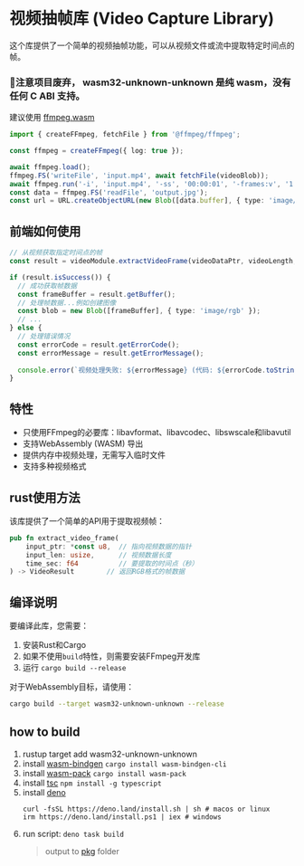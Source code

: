 # 视频抽帧库 (Video Capture Library)

这个库提供了一个简单的视频抽帧功能，可以从视频文件或流中提取特定时间点的帧。

### 🚫注意项目废弃，	wasm32-unknown-unknown 是纯 wasm，没有任何 C ABI 支持。

建议使用 [ffmpeg.wasm](https://github.com/ffmpegwasm/ffmpeg.wasm)

```ts
import { createFFmpeg, fetchFile } from '@ffmpeg/ffmpeg';

const ffmpeg = createFFmpeg({ log: true });

await ffmpeg.load();
ffmpeg.FS('writeFile', 'input.mp4', await fetchFile(videoBlob));
await ffmpeg.run('-i', 'input.mp4', '-ss', '00:00:01', '-frames:v', '1', 'output.jpg');
const data = ffmpeg.FS('readFile', 'output.jpg');
const url = URL.createObjectURL(new Blob([data.buffer], { type: 'image/jpeg' }));
```

## 前端如何使用

```ts
// 从视频获取指定时间点的帧
const result = videoModule.extractVideoFrame(videoDataPtr, videoLength, timeInSeconds);

if (result.isSuccess()) {
  // 成功获取帧数据
  const frameBuffer = result.getBuffer();
  // 处理帧数据...例如创建图像
  const blob = new Blob([frameBuffer], { type: 'image/rgb' });
  // ...
} else {
  // 处理错误情况
  const errorCode = result.getErrorCode();
  const errorMessage = result.getErrorMessage();
  
  console.error(`视频处理失败: ${errorMessage} (代码: ${errorCode.toString()})`);
}
```

## 特性

- 只使用FFmpeg的必要库：libavformat、libavcodec、libswscale和libavutil
- 支持WebAssembly (WASM) 导出
- 提供内存中视频处理，无需写入临时文件
- 支持多种视频格式


## rust使用方法

该库提供了一个简单的API用于提取视频帧：

```rust
pub fn extract_video_frame(
    input_ptr: *const u8,  // 指向视频数据的指针
    input_len: usize,      // 视频数据长度
    time_sec: f64          // 要提取的时间点（秒）
) -> VideoResult        // 返回RGB格式的帧数据
```

## 编译说明

要编译此库，您需要：

1. 安装Rust和Cargo
2. 如果不使用`build`特性，则需要安装FFmpeg开发库
3. 运行 `cargo build --release`

对于WebAssembly目标，请使用：

```bash
cargo build --target wasm32-unknown-unknown --release
```

## how to build

1. rustup target add wasm32-unknown-unknown
1. install [wasm-bindgen]() `cargo install wasm-bindgen-cli`
1. install [wasm-pack](https://rustwasm.github.io/wasm-pack/installer/)
   `cargo install wasm-pack`
1. install [tsc](http://npmjs.com/package/typescript) `npm install -g typescript`
1. install [deno](https://deno.com/)
   ```
   curl -fsSL https://deno.land/install.sh | sh # macos or linux
   irm https://deno.land/install.ps1 | iex # windows
   ```
1. run script: `deno task build`
   > output to [pkg](./pkg) folder